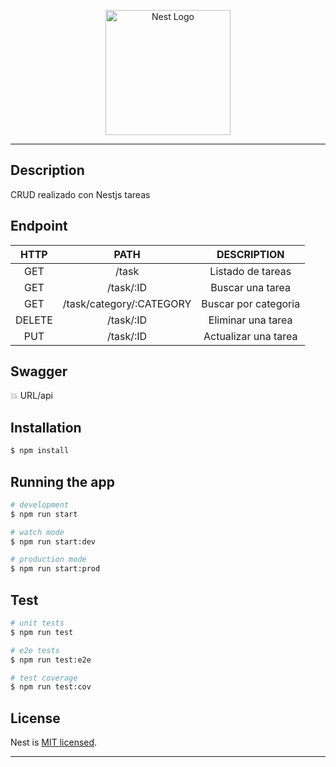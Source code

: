 <p align="center">
  <a href="http://nestjs.com/" target="blank"><img src="https://nestjs.com/img/logo-small.svg" width="200" alt="Nest Logo" /></a>
</p>

----
## Description

CRUD realizado con Nestjs tareas 

## Endpoint

| HTTP | PATH    | DESCRIPTION   |
| :---:   | :---: | :---: |
| GET | /task   | Listado de tareas   |
| GET | /task/:ID   |Buscar una tarea   |
| GET | /task/category/:CATEGORY   | Buscar por categoria  |
| DELETE | /task/:ID   | Eliminar una tarea   |
| PUT | /task/:ID   | Actualizar una tarea   |

## Swagger

💥 URL/api
## Installation

```bash
$ npm install
```

## Running the app

```bash
# development
$ npm run start

# watch mode
$ npm run start:dev

# production mode
$ npm run start:prod
```

## Test

```bash
# unit tests
$ npm run test

# e2e tests
$ npm run test:e2e

# test coverage
$ npm run test:cov
```

## License

Nest is [MIT licensed](LICENSE).

-----
